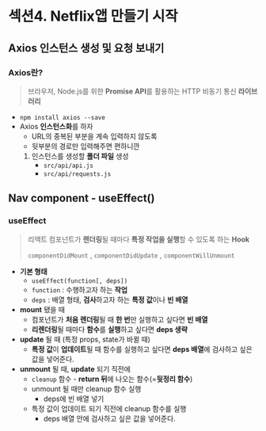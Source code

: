 # 섹션4. Netflix앱 만들기 시작

## Axios 인스턴스 생성 및 요청 보내기

### Axios란?

> 브라우저, Node.js를 위한 **Promise API**를 활용하는 HTTP 비동기 통신 **라이브러리**
>
- `npm install axios --save`
- Axios **인스턴스화**를 하자
    - URL의 중복된 부분을 계속 입력하지 않도록
    - 뒷부분의 경로만 입력해주면 편하니깐
    1. 인스턴스를 생성할 **폴더 파일** 생성
        - `src/api/api.js`
        - `src/api/requests.js`

## Nav component - useEffect()

### useEffect

> 리액트 컴포넌트가 **렌더링**될 때마다 **특정 작업을 실행**할 수 있도록 하는 **Hook**
>
>
> `componentDidMount` , `componentDidUpdate` , `componentWillUnmount`
>
- **기본 형태**
    - `useEffect(function[, deps])`
    - `function` : 수행하고자 하는 **작업**
    - `deps` : 배열 형태, **검사**하고자 하는 **특정 값**이나 **빈 배열**
- **mount** 됐을 때
    - 컴포넌트가 **처음 렌더링**될 때 **한 번**만 실행하고 싶다면 **빈 배열**
    - **리렌더링**될 때마다 **함수**를 **실행**하고 싶다면 **deps 생략**
- **update** 될 때 (특정 props, state가 바뀔 때)
    - **특정 값**이 **업데이트**될 때 함수를 실행하고 싶다면 **deps 배열**에 검사하고 싶은 값을 넣어준다.
- **unmount** 될 때, **update** 되기 직전에
    - `cleanup` 함수 - **return 뒤**에 나오는 함수(=**뒷정리 함수**)
    - unmount 될 때만 cleanup 함수 실행
        - deps에 빈 배열 넣기
    - 특정 값이 업데이트 되기 직전에 cleanup 함수를 실행
        - deps 배열 안에 검사하고 싶은 값을 넣어준다.